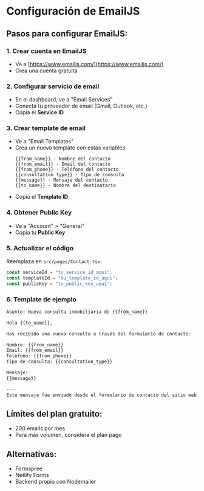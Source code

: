 # Configuración de EmailJS

## Pasos para configurar EmailJS:

### 1. Crear cuenta en EmailJS
- Ve a [https://www.emailjs.com/](https://www.emailjs.com/)
- Crea una cuenta gratuita

### 2. Configurar servicio de email
- En el dashboard, ve a "Email Services"
- Conecta tu proveedor de email (Gmail, Outlook, etc.)
- Copia el **Service ID**

### 3. Crear template de email
- Ve a "Email Templates"
- Crea un nuevo template con estas variables:
  ```
  {{from_name}} - Nombre del contacto
  {{from_email}} - Email del contacto
  {{from_phone}} - Teléfono del contacto
  {{consultation_type}} - Tipo de consulta
  {{message}} - Mensaje del contacto
  {{to_name}} - Nombre del destinatario
  ```
- Copia el **Template ID**

### 4. Obtener Public Key
- Ve a "Account" > "General"
- Copia tu **Public Key**

### 5. Actualizar el código
Reemplaza en `src/pages/Contact.tsx`:
```typescript
const serviceId = "tu_service_id_aqui";
const templateId = "tu_template_id_aqui";
const publicKey = "tu_public_key_aqui";
```

### 6. Template de ejemplo
```html
Asunto: Nueva consulta inmobiliaria de {{from_name}}

Hola {{to_name}},

Has recibido una nueva consulta a través del formulario de contacto:

Nombre: {{from_name}}
Email: {{from_email}}
Teléfono: {{from_phone}}
Tipo de consulta: {{consultation_type}}

Mensaje:
{{message}}

---
Este mensaje fue enviado desde el formulario de contacto del sitio web.
```

## Límites del plan gratuito:
- 200 emails por mes
- Para más volumen, considera el plan pago

## Alternativas:
- Formspree
- Netlify Forms
- Backend propio con Nodemailer
